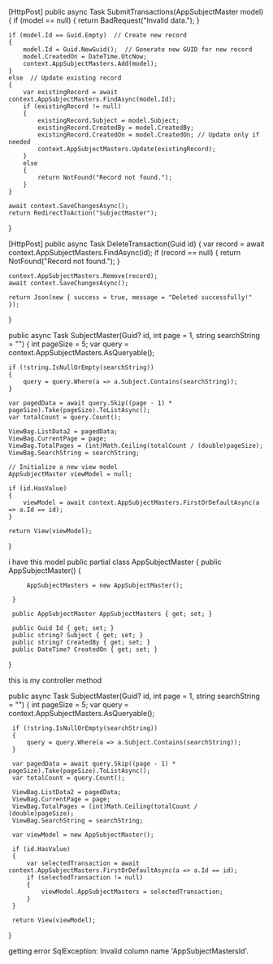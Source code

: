 [HttpPost]
public async Task<IActionResult> SubmitTransactions(AppSubjectMaster model)
{
    if (model == null)
    {
        return BadRequest("Invalid data.");
    }

    if (model.Id == Guid.Empty)  // Create new record
    {
        model.Id = Guid.NewGuid();  // Generate new GUID for new record
        model.CreatedOn = DateTime.UtcNow;
        context.AppSubjectMasters.Add(model);
    }
    else  // Update existing record
    {
        var existingRecord = await context.AppSubjectMasters.FindAsync(model.Id);
        if (existingRecord != null)
        {
            existingRecord.Subject = model.Subject;
            existingRecord.CreatedBy = model.CreatedBy;
            existingRecord.CreatedOn = model.CreatedOn; // Update only if needed
            context.AppSubjectMasters.Update(existingRecord);
        }
        else
        {
            return NotFound("Record not found.");
        }
    }

    await context.SaveChangesAsync();
    return RedirectToAction("SubjectMaster");
}

[HttpPost]
public async Task<IActionResult> DeleteTransaction(Guid id)
{
    var record = await context.AppSubjectMasters.FindAsync(id);
    if (record == null)
    {
        return NotFound("Record not found.");
    }

    context.AppSubjectMasters.Remove(record);
    await context.SaveChangesAsync();
    
    return Json(new { success = true, message = "Deleted successfully!" });
}



public async Task<IActionResult> SubjectMaster(Guid? id, int page = 1, string searchString = "")
{
    int pageSize = 5;
    var query = context.AppSubjectMasters.AsQueryable();

    if (!string.IsNullOrEmpty(searchString))
    {
        query = query.Where(a => a.Subject.Contains(searchString));
    }

    var pagedData = await query.Skip((page - 1) * pageSize).Take(pageSize).ToListAsync();
    var totalCount = query.Count();

    ViewBag.ListData2 = pagedData;
    ViewBag.CurrentPage = page;
    ViewBag.TotalPages = (int)Math.Ceiling(totalCount / (double)pageSize);
    ViewBag.SearchString = searchString;

    // Initialize a new view model
    AppSubjectMaster viewModel = null;

    if (id.HasValue)
    {
        viewModel = await context.AppSubjectMasters.FirstOrDefaultAsync(a => a.Id == id);
    }

    return View(viewModel);
}




i have this model 
 public partial class AppSubjectMaster
 {
     public AppSubjectMaster()
     {

         AppSubjectMasters = new AppSubjectMaster();
        
     }

     public AppSubjectMaster AppSubjectMasters { get; set; }

     public Guid Id { get; set; }
     public string? Subject { get; set; }
     public string? CreatedBy { get; set; }
     public DateTime? CreatedOn { get; set; }
 }

this is my controller method 

 public async Task<IActionResult> SubjectMaster(Guid? id, int page = 1, string searchString = "")
 {
     int pageSize = 5;
     var query = context.AppSubjectMasters.AsQueryable();

     if (!string.IsNullOrEmpty(searchString))
     {
         query = query.Where(a => a.Subject.Contains(searchString));
     }

     var pagedData = await query.Skip((page - 1) * pageSize).Take(pageSize).ToListAsync();
     var totalCount = query.Count();

     ViewBag.ListData2 = pagedData;
     ViewBag.CurrentPage = page;
     ViewBag.TotalPages = (int)Math.Ceiling(totalCount / (double)pageSize);
     ViewBag.SearchString = searchString;

     var viewModel = new AppSubjectMaster(); 

     if (id.HasValue)
     {
         var selectedTransaction = await context.AppSubjectMasters.FirstOrDefaultAsync(a => a.Id == id);
         if (selectedTransaction != null)
         {
             viewModel.AppSubjectMasters = selectedTransaction;
         }
     }

     return View(viewModel);
 }

getting error SqlException: Invalid column name 'AppSubjectMastersId'.
